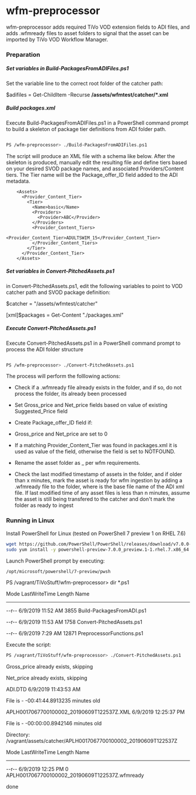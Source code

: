 # wfm-preprocessor

  

wfm-preprocessor adds required TiVo VOD extension fields to ADI files, and adds .wfmready files to asset folders to signal that the asset can be imported by TiVo VOD Workflow Manager.

  

### Preparation

  

##### Set variables in Build-PackagesFromADIFiles.ps1

Set the variable line to the correct root folder of the catcher path:

$adifiles = Get-ChildItem -Recurse __/assets/wfmtest/catcher/*.xml__

  

##### Build packages.xml

Execute Build-PackagesFromADIFiles.ps1 in a PowerShell command prompt to build a skeleton of package tier definitions from ADI folder path.

```sh

PS /wfm-preprocessor> ./Build-PackagesFromADIFiles.ps1

```

The script will produce an XML file with a schema like below. After the skeleton is produced, manually edit the resulting file and define tiers based on your desired SVOD package names, and associated Providers/Content tiers. The Tier name will be the Package_offer_ID field added to the ADI metadata.

  
  

        <Assets>
          <Provider_Content_Tier>
            <Tier>
              <Name>basic</Name>
              <Providers>
                <Provider>ABC</Provider>
              </Providers>
              <Provider_Content_Tiers>
                <Provider_Content_Tier>ADULTSWIM_15</Provider_Content_Tier>
              </Provider_Content_Tiers>
            </Tier>
          </Provider_Content_Tier>
        </Assets>

  

##### Set variables in Convert-PitchedAssets.ps1

in Convert-PitchedAssets.ps1, edit the following variables to point to VOD catcher path and SVOD package definition:

$catcher = "/assets/wfmtest/catcher"

[xml]$packages = Get-Content "./packages.xml"

  

##### Execute Convert-PitchedAssets.ps1

Execute Convert-PitchedAssets.ps1 in a PowerShell command prompt to process the ADI folder structure

```sh

PS /wfm-preprocessor> ./Convert-PitchedAssets.ps1

```

The process will perform the folllowing actions:

* Check if a .wfmready file already exists in the folder, and if so, do not process the folder, its already been processed

* Set Gross_price and Net_price fields based on value of existing Suggested_Price field

* Create Package_offer_ID field if:

* Gross_price and Net_price are set to 0

* If a matching Provider_Content_Tier was found in packages.xml it is used as value of the field, otherwise the field is set to NOTFOUND.

* Rename the asset folder as <assetID>_<timestamp> per wfm requirements.

* Check the last modified timestamp of assets in the folder, and if older than x minutes, mark the asset is ready for wfm ingestion by adding a <xml>.wfmready file to the folder, where <xml> is the base file name of the ADI xml file. If last modified time of any asset files is less than n minutes, assume the asset is still being transfered to the catcher and don't mark the folder as ready to ingest

### Running in Linux
Install PowerShell for Linux (tested on PowerShell 7 preview 1 on RHEL 7.6)
```sh
wget https://github.com/PowerShell/PowerShell/releases/download/v7.0.0-preview.1/powershell-preview-7.0.0_preview.1-1.rhel.7.x86_64.rpm
sudo yum install -y powershell-preview-7.0.0_preview.1-1.rhel.7.x86_64.rpm
```
Launch PowerShell prompt by executing:
```sh
/opt/microsoft/powershell/7-preview/pwsh
```

PS /vagrant/TiVoStuff/wfm-preprocessor> dir *.ps1

Mode                 LastWriteTime         Length Name

----                 -------------         ------ ----

--r--            6/9/2019 11:52 AM           3855 Build-PackagesFromADI.ps1

--r--            6/9/2019 11:53 AM           1758 Convert-PitchedAssets.ps1

--r--            6/9/2019  7:29 AM          12871 PreprocessorFunctions.ps1


Execute the script:
```sh
PS /vagrant/TiVoStuff/wfm-preprocessor> ./Convert-PitchedAssets.ps1
```
Gross_price already exists, skipping

Net_price already exists, skipping

ADI.DTD 6/9/2019 11:43:53 AM

File is - -00:41:44.8913235 minutes old

APLH0017067700100002_20190609T122537Z.XML 6/9/2019 12:25:37 PM

File is - -00:00:00.8942146 minutes old


   Directory: /vagrant/assets/catcher/APLH0017067700100002_20190609T122537Z

Mode                 LastWriteTime         Length Name

----                 -------------         ------ ----

--r--            6/9/2019 12:25 PM              0 APLH0017067700100002_20190609T122537Z.wfmready

done
